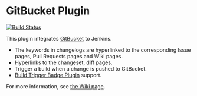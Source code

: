 GitBucket Plugin
=================

[![Build Status](https://jenkins.ci.cloudbees.com/job/plugins/job/gitbucket-plugin/badge/icon)](https://jenkins.ci.cloudbees.com/job/plugins/job/gitbucket-plugin/)

 This plugin integrates [GitBucket](https://github.com/takezoe/gitbucket) to Jenkins.


- The keywords in changelogs are hyperlinked to the corresponding Issue pages, Pull Requests pages and Wiki pages.
- Hyperlinks to the changeset, diff pages.
- Trigger a build when a change is pushed to GitBucket.
- [Build Trigger Badge Plugin](https://wiki.jenkins-ci.org/display/JENKINS/Build+Trigger+Badge+Plugin) support.
  

For more information, see [the Wiki page](https://wiki.jenkins-ci.org/display/JENKINS/GitBucket+Plugin).
